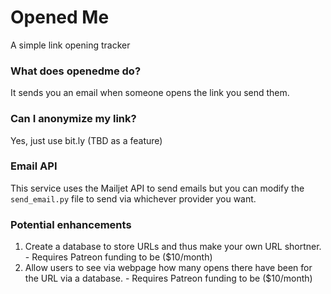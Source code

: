 # Opened Me
A simple link opening tracker

### What does openedme do?
It sends you an email when someone opens the link you send them.

### Can I anonymize my link?
Yes, just use bit.ly (TBD as a feature)


### Email API

This service uses the Mailjet API to send emails but you can modify the ```send_email.py``` file to send via whichever provider you want.


### Potential enhancements

1. Create a database to store URLs and thus make your own URL shortner. - Requires Patreon funding to be ($10/month)
2. Allow users to see via webpage how many opens there have been for the URL via a database. - Requires Patreon funding to be ($10/month)